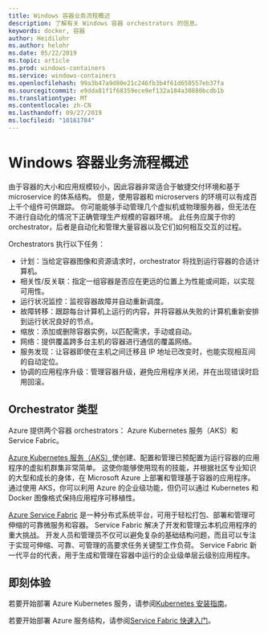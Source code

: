```yaml
---
title: Windows 容器业务流程概述
description: 了解有关 Windows 容器 orchestrators 的信息。
keywords: docker, 容器
author: Heidilohr
ms.author: helohr
ms.date: 05/22/2019
ms.topic: article
ms.prod: windows-containers
ms.service: windows-containers
ms.openlocfilehash: 99a3b47a9d80e21c246fb3b4f61d650557eb37fa
ms.sourcegitcommit: e9dda81f1f68359ece9ef132a184a30880bcdb1b
ms.translationtype: MT
ms.contentlocale: zh-CN
ms.lasthandoff: 09/27/2019
ms.locfileid: "10161784"
---
```

# <a name="windows-container-orchestration-overview"></a>Windows 容器业务流程概述

由于容器的大小和应用规模较小，因此容器非常适合于敏捷交付环境和基于 microservice 的体系结构。 但是，使用容器和 microservers 的环境可以有成百上千个组件可供跟踪。 你可能能够手动管理几个虚拟机或物理服务器，但无法在不进行自动化的情况下正确管理生产规模的容器环境。 此任务应属于你的 orchestrator，后者是自动化和管理大量容器以及它们如何相互交互的过程。

Orchestrators 执行以下任务：

- 计划：当给定容器图像和资源请求时，orchestrator 将找到运行容器的合适计算机。
- 相关性/反关联：指定一组容器是否应在更远的位置上为性能或间距，以实现可用性。
- 运行状况监控：监视容器故障并自动重新调度。
- 故障转移：跟踪每台计算机上运行的内容，并将容器从失败的计算机重新安排到运行状况良好的节点。
- 缩放：添加或删除容器实例，以匹配需求，手动或自动。
- 网络：提供覆盖跨多台主机的容器进行通信的覆盖网络。
- 服务发现：让容器即使在主机之间迁移且 IP 地址已改变时，也能实现相互间的自动定位。
- 协调的应用程序升级：管理容器升级，避免应用程序关闭，并在出现错误时启用回滚。

## <a name="orchestrator-types"></a>Orchestrator 类型

Azure 提供两个容器 orchestrators： Azure Kubernetes 服务（AKS）和 Service Fabric。

[Azure Kubernetes 服务（AKS）](/azure/aks/)使创建、配置和管理已预配置为运行容器的应用程序的虚拟机群集非常简单。 这使你能够使用现有的技能，并根据社区专业知识的大型和成长的身体，在 Microsoft Azure 上部署和管理基于容器的应用程序。 通过使用 AKS，你可以利用 Azure 的企业级功能，但仍可以通过 Kubernetes 和 Docker 图像格式保持应用程序可移植性。

[Azure Service Fabric](/azure/service-fabric/) 是一种分布式系统平台，可用于轻松打包、部署和管理可伸缩的可靠微服务和容器。 Service Fabric 解决了开发和管理云本机应用程序的重大挑战。 开发人员和管理员不仅可以避免复杂的基础结构问题，而且可以专注于实现可伸缩、可靠、可管理的高要求任务关键型工作负荷。 Service Fabric 新一代平台的代表，用于生成和管理在容器中运行的企业级单层云级别应用程序。

## <a name="getting-started"></a>即刻体验

若要开始部署 Azure Kubernetes 服务，请参阅[Kubernetes 安装指南](../kubernetes/getting-started-kubernetes-windows.md)。

若要开始部署 Azure 服务结构，请参阅[Service Fabric 快速入门](/azure/service-fabric/service-fabric-quickstart-containers.md)。